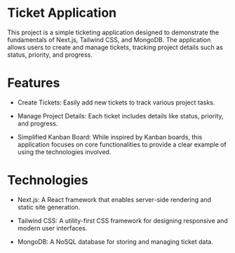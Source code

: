 # Ticket Application

This project is a simple ticketing application designed to demonstrate the fundamentals of Next.js, Tailwind CSS, and MongoDB. The application allows users to create and manage tickets, tracking project details such as status, priority, and progress.

# Features

* Create Tickets: Easily add new tickets to track various project tasks.

* Manage Project Details: Each ticket includes details like status, priority, and progress.

* Simplified Kanban Board: While inspired by Kanban boards, this application focuses on core functionalities to provide a clear example of using the technologies involved.

# Technologies

* Next.js: A React framework that enables server-side rendering and static site generation.

* Tailwind CSS: A utility-first CSS framework for designing responsive and modern user interfaces.

* MongoDB: A NoSQL database for storing and managing ticket data.
